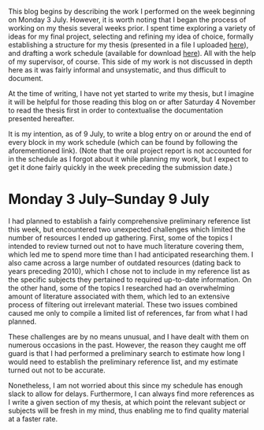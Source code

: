 This blog begins by describing the work I performed on the week beginning on Monday 3 July.
However, it is worth noting that I began the process of working on my thesis several weeks prior.
I spent time exploring a variety of ideas for my final project, selecting and refining my idea of choice,
formally establishing a structure for my thesis (presented in a file I uploaded [here](https://drive.proton.me/urls/94HEG1AN6C#7yIxd1q3Rsu4)),
and drafting a work schedule (available for download [here](https://drive.proton.me/urls/58XGFKX794#pSrJ1wK8tgW3)).
All with the help of my supervisor, of course.
This side of my work is not discussed in depth here as it was fairly informal and unsystematic, and thus difficult to document.

At the time of writing, I have not yet started to write my thesis, but I imagine it will be helpful for those reading this blog on or after Saturday 4 November to read the thesis first
in order to contextualise the documentation presented hereafter.

It is my intention, as of 9 July, to write a blog entry on or around the end of every block in my work schedule (which can be found by following the aforementioned link).
(Note that the oral project report is not accounted for in the schedule as I forgot about it while planning my work, but I expect to get it done fairly quickly in the week preceding the
submission date.)

# Monday 3 July–Sunday 9 July

I had planned to establish a fairly comprehensive preliminary reference list this week, but encountered two unexpected challenges which limited the number of resources I ended up gathering.
First, some of the topics I intended to review turned out not to have much literature covering them, which led me to spend more time than I had anticipated researching them.
I also came across a large number of outdated resources (dating back to years preceding 2010), which I chose not to include in my reference list as the specific subjects they pertained to
required up-to-date information.
On the other hand, some of the topics I researched had an overwhelming amount of literature associated with them, which led to an extensive process of filtering out irrelevant material.
These two issues combined caused me only to compile a limited list of references, far from what I had planned.

These challenges are by no means unusual, and I have dealt with them on numerous occasions in the past.
However, the reason they caught me off guard is that I had performed a preliminary search to estimate how long I would need to establish the preliminary reference list,
and my estimate turned out not to be accurate.

Nonetheless, I am not worried about this since my schedule has enough slack to allow for delays.
Furthermore, I can always find more references as I write a given section of my thesis, at which point the relevant subject or subjects will be fresh in my mind, thus enabling me to find
quality material at a faster rate.
